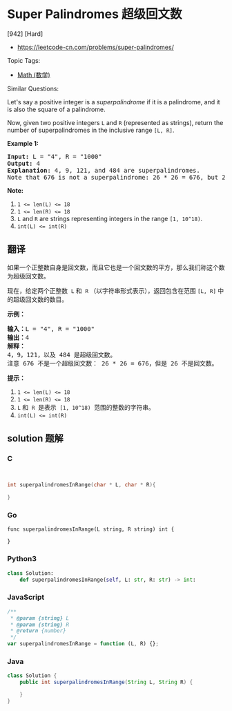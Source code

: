 # Super Palindromes 超级回文数

[942] [Hard]

- https://leetcode-cn.com/problems/super-palindromes/

Topic Tags:

- [Math (数学)](https://leetcode-cn.com/tag/math/)

Similar Questions:

Let's say a positive integer is a *superpalindrome* if it is a palindrome, and it is also the square of a palindrome.

Now, given two positive integers `L` and `R` (represented as strings), return the number of superpalindromes in the inclusive range `[L, R]`.

**Example 1:**

<pre><strong>Input: </strong>L = <span id="example-input-1-1">"4"</span>, R = <span id="example-input-1-2">"1000"</span>
<strong>Output: </strong>4
<span><strong>Explanation</strong>: </span>4, 9, 121, and 484 are superpalindromes.
Note that 676 is not a superpalindrome: 26 * 26 = 676, but 26 is not a palindrome.</pre>

**Note:**

1.  `1 <= len(L) <= 18`
2.  `1 <= len(R) <= 18`
3.  `L` and `R` are strings representing integers in the range `[1, 10^18)`.
4.  `int(L) <= int(R)`

## 翻译

如果一个正整数自身是回文数，而且它也是一个回文数的平方，那么我们称这个数为超级回文数。

现在，给定两个正整数  `L` 和  `R` （以字符串形式表示），返回包含在范围 `[L, R]` 中的超级回文数的数目。

**示例：**

<pre><strong>输入：</strong>L = "4", R = "1000"
<strong>输出：</strong>4
<strong>解释：
</strong>4，9，121，以及 484 是超级回文数。
注意 676 不是一个超级回文数： 26 * 26 = 676，但是 26 不是回文数。</pre>

**提示：**

1.  `1 <= len(L) <= 18`
2.  `1 <= len(R) <= 18`
3.  `L` 和  `R`  是表示  `[1, 10^18)`  范围的整数的字符串。
4.  `int(L) <= int(R)`

## solution 题解

### C

```c


int superpalindromesInRange(char * L, char * R){

}


```

### Go

```golang
func superpalindromesInRange(L string, R string) int {

}
```

### Python3

```python
class Solution:
    def superpalindromesInRange(self, L: str, R: str) -> int:

```

### JavaScript

```javascript
/**
 * @param {string} L
 * @param {string} R
 * @return {number}
 */
var superpalindromesInRange = function (L, R) {};
```

### Java

```java
class Solution {
    public int superpalindromesInRange(String L, String R) {

    }
}
```
